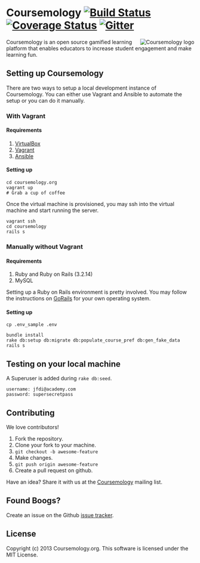 # Coursemology [![Build Status](https://travis-ci.org/Coursemology/coursemology.org.svg?branch=development)](https://travis-ci.org/Coursemology/coursemology.org) [![Coverage Status](https://coveralls.io/repos/Coursemology/coursemology.org/badge.png)](https://coveralls.io/r/Coursemology/coursemology.org) [![Gitter](https://badges.gitter.im/Join%20Chat.svg)](https://gitter.im/Coursemology/coursemology.org?utm_source=badge&utm_medium=badge&utm_campaign=pr-badge&utm_content=badge)


<a href="http://coursemology.org"><img src="https://raw.githubusercontent.com/Coursemology/coursemology.org/development/public/images/coursemology_logo_landscape_100.png"
 alt="Coursemology logo" title="Coursemology" align="right" /></a>

Coursemology is an open source gamified learning platform that enables educators to increase student engagement and make learning fun.

## Setting up Coursemology

There are two ways to setup a local development instance of Coursemology. You can either use Vagrant and Ansible to automate the setup or you can do it manually.

### With Vagrant

#### Requirements

1. [VirtualBox](https://www.virtualbox.org/)
2. [Vagrant](https://www.vagrantup.com/)
3. [Ansible](http://docs.ansible.com/intro_installation.html)

#### Setting up

    cd coursemology.org
    vagrant up
    # Grab a cup of coffee

Once the virtual machine is provisioned, you may ssh into the virtual machine and start running the server.

    vagrant ssh
    cd coursemology
    rails s

### Manually without Vagrant

#### Requirements

1. Ruby and Ruby on Rails (3.2.14)
2. MySQL

Setting up a Ruby on Rails environment is pretty involved. You may follow the instructions on [GoRails](https://gorails.com/setup/osx/10.10-yosemite) for your own operating system.

#### Setting up

    cp .env_sample .env

    bundle install
    rake db:setup db:migrate db:populate_course_pref db:gen_fake_data
    rails s

## Testing on your local machine

A Superuser is added during `rake db:seed`.

    username: jfdi@academy.com
    password: supersecretpass

## Contributing

We love contributors!

1. Fork the repository.
2. Clone your fork to your machine.
3. `git checkout -b awesome-feature`
4. Make changes.
5. `git push origin awesome-feature`
6. Create a pull request on github.

Have an idea? Share it with us at the [Coursemology](https://groups.google.com/forum/#!forum/coursemology) mailing list.

## Found Boogs?

Create an issue on the Github [issue tracker](https://github.com/Coursemology/coursemology.org/issues).

## License

Copyright (c) 2013 Coursemology.org. This software is licensed under the MIT License.
